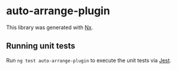# auto-arrange-plugin

This library was generated with [Nx](https://nx.dev).

## Running unit tests

Run `ng test auto-arrange-plugin` to execute the unit tests via [Jest](https://jestjs.io).
